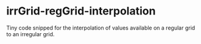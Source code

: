 # irrGrid-regGrid-interpolation
Tiny code snipped for the interpolation of values available on a regular grid to an irregular grid.
